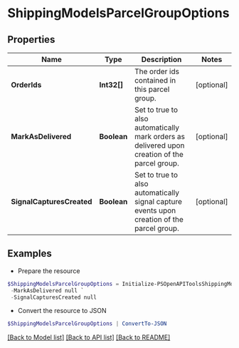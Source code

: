 # ShippingModelsParcelGroupOptions
## Properties

Name | Type | Description | Notes
------------ | ------------- | ------------- | -------------
**OrderIds** | **Int32[]** | The order ids contained in this parcel group. | [optional] 
**MarkAsDelivered** | **Boolean** | Set to true to also automatically mark orders as delivered upon creation of the parcel group. | [optional] 
**SignalCapturesCreated** | **Boolean** | Set to true to also automatically signal capture events upon creation of the parcel group. | [optional] 

## Examples

- Prepare the resource
```powershell
$ShippingModelsParcelGroupOptions = Initialize-PSOpenAPIToolsShippingModelsParcelGroupOptions  -OrderIds null `
 -MarkAsDelivered null `
 -SignalCapturesCreated null
```

- Convert the resource to JSON
```powershell
$ShippingModelsParcelGroupOptions | ConvertTo-JSON
```

[[Back to Model list]](../README.md#documentation-for-models) [[Back to API list]](../README.md#documentation-for-api-endpoints) [[Back to README]](../README.md)

